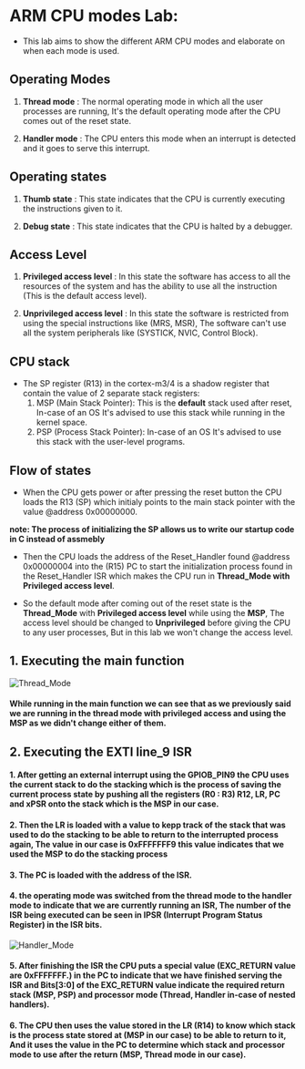 # ARM CPU modes Lab: 

- This lab aims to show the different ARM CPU modes and elaborate on when each mode is used.

## Operating Modes
1. **Thread mode** : The normal operating mode in which all the user processes are running, It's the default operating mode after the CPU comes out of the reset state.

2. **Handler mode** : The CPU enters this mode when an interrupt is detected and it goes to serve this interrupt.

## Operating states
1. **Thumb state** : This state indicates that the CPU is currently executing the instructions given to it.

2. **Debug state** : This state indicates that the CPU is halted by a debugger.

## Access Level
1. **Privileged access level** : In this state the software has access to all the resources of the system and has the ability to use all the instruction (This is the default access level).

2. **Unprivileged access level** : In this state the software is restricted from using the special instructions like (MRS, MSR), The software can't use all the system peripherals like (SYSTICK, NVIC, Control Block).

## CPU stack
- The SP register (R13) in the cortex-m3/4 is a shadow register that contain the value of 2 separate stack registers:
    1. MSP (Main Stack Pointer): This is the **default** stack used after reset, In-case of an OS It's advised to use this stack while running in the kernel space.
    2. PSP (Process Stack Pointer):  In-case of an OS It's advised to use this stack with the user-level programs.

## Flow of states
- When the CPU gets power or after pressing the reset button the CPU loads the R13 (SP) which initialy points to the main stack pointer with the value @address 0x00000000.

**note: The process of initializing the SP allows us to write our startup code in C instead of assmebly**

- Then the CPU loads the address of the Reset_Handler found @address 0x00000004 into the (R15) PC to start the initialization process found in the Reset_Handler ISR which makes the CPU run in **Thread_Mode with Privileged access level**.

- So the default mode after coming out of the reset state is the **Thread_Mode** with **Privileged access level** while using the **MSP**, The access level should be changed to **Unprivileged** before giving the CPU to any user processes, But in this lab we won't change the access level.


## 1. Executing the main function

![Thread_Mode](https://github.com/eidHossam/Master-Embedded-Systems/assets/106603484/d01f2c2d-71c8-41dd-bf34-3568b32227fd)

#### While running in the main function we can see that as we previously said we are running in the thread mode with privileged access and using the MSP as we didn't change either of them.


## 2. Executing the EXTI line_9 ISR
#### 1. After getting an external interrupt using the GPIOB_PIN9 the CPU uses the current stack to do the stacking which is the process of saving the current process state by pushing all the registers (R0 : R3) R12, LR, PC and xPSR onto the stack which is the MSP in our case.
#### 2. Then the LR is loaded with a value to kepp track of the stack that was used to do the stacking to be able to return to the interrupted process again, The value in our case is **0xFFFFFFF9** this value indicates that we used the MSP to do the stacking process

#### 3. The PC is loaded with the address of the ISR.

#### 4. the operating mode was switched from the thread mode to the handler mode to indicate that we are currently running an ISR, The number of the ISR being executed can be seen in IPSR (Interrupt Program Status Register) in the ISR bits.

![Handler_Mode](https://github.com/eidHossam/Master-Embedded-Systems/assets/106603484/c3680a26-0cf0-433d-9293-d615785013ad)

#### 5. After finishing the ISR the CPU puts a special value (EXC_RETURN value are 0xFFFFFFF.) in the PC  to indicate that we have finished serving the ISR and Bits[3:0] of the EXC_RETURN value indicate the required return stack (MSP, PSP) and processor mode (Thread, Handler in-case of nested handlers).

#### 6. The CPU then uses the value stored in the LR (R14) to know which stack is the process state stored at **(MSP in our case)** to be able to return to it, And it uses the value in the PC to determine which stack and processor mode to use after the return **(MSP, Thread mode in our case)**.
